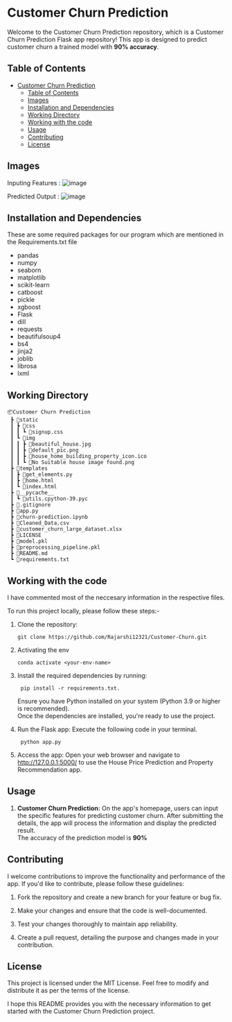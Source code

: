 
# Customer Churn Prediction

Welcome to the Customer Churn Prediction repository, which is a Customer Churn Prediction Flask app repository! This app is designed to predict customer churn a trained model with **90% accuracy**.

## Table of Contents

- [Customer Churn Prediction](#customer-churn-prediction)
  - [Table of Contents](#table-of-contents)
  - [Images](#images)
  - [Installation and Dependencies](#installation-and-dependencies)
  - [Working Directory](#working-directory)
  - [Working with the code](#working-with-the-code)
  - [Usage](#usage)
  - [Contributing](#contributing)
  - [License](#license)

## Images

Inputing Features :
![image](https://github.com/Rajarshi12321/Customer-Churn/assets/94736350/a2a2ff3b-4a9b-4b13-b13f-fff358021b35)


Predicted Output :
![image](https://github.com/Rajarshi12321/Customer-Churn/assets/94736350/935d52f6-ae14-41a7-aa3b-d7cedb490731)



## Installation and Dependencies

These are some required packages for our program which are mentioned in the Requirements.txt file

- pandas
- numpy
- seaborn
- matplotlib
- scikit-learn
- catboost
- pickle
- xgboost
- Flask
- dill
- requests
- beautifulsoup4
- bs4
- jinja2
- joblib
- librosa
- lxml





## Working Directory

```
📦Customer Churn Prediction
 ┣ 📂static
 ┃ ┣ 📂css
 ┃ ┃ ┗ 📜signup.css
 ┃ ┗ 📂img
 ┃ ┃ ┣ 📜beautiful_house.jpg
 ┃ ┃ ┣ 📜default_pic.png
 ┃ ┃ ┣ 📜house_home_building_property_icon.ico
 ┃ ┃ ┗ 📜No Suitable house image found.png
 ┣ 📂templates
 ┃ ┣ 📜get_elements.py
 ┃ ┣ 📜home.html
 ┃ ┗ 📜index.html
 ┣ 📂__pycache__
 ┃ ┗ 📜utils.cpython-39.pyc
 ┣ 📜.gitignore
 ┣ 📜app.py
 ┣ 📜churn-prediction.ipynb
 ┣ 📜Cleaned_Data.csv
 ┣ 📜customer_churn_large_dataset.xlsx
 ┣ 📜LICENSE
 ┣ 📜model.pkl
 ┣ 📜preprocessing_pipeline.pkl
 ┣ 📜README.md
 ┗ 📜requirements.txt
  ```


## Working with the code


I have commented most of the neccesary information in the respective files.

To run this project locally, please follow these steps:-

1. Clone the repository:

   ```shell
   git clone https://github.com/Rajarshi12321/Customer-Churn.git
   ```


2. Activating the env
  
    ```shell
    conda activate <your-env-name> 
    ```

3. Install the required dependencies by running:
   ```shell
    pip install -r requirements.txt.
    ``` 
   Ensure you have Python installed on your system (Python 3.9 or higher is recommended).<br />
   Once the dependencies are installed, you're ready to use the project.



4. Run the Flask app: Execute the following code in your terminal.
   ```shell  
    python app.py 
    ```
   

6. Access the app: Open your web browser and navigate to http://127.0.0.1:5000/ to use the House Price Prediction and Property Recommendation app.


## Usage
1. **Customer Churn Prediction:** On the app's homepage, users can input the specific features for predicting customer churn. After submitting the details, the app will process the information and display the predicted result.<br />
The accuracy of the prediction model is **90%**


## Contributing
I welcome contributions to improve the functionality and performance of the app. If you'd like to contribute, please follow these guidelines:

1. Fork the repository and create a new branch for your feature or bug fix.

2. Make your changes and ensure that the code is well-documented.

3. Test your changes thoroughly to maintain app reliability.

4. Create a pull request, detailing the purpose and changes made in your contribution.



## License
This project is licensed under the MIT License. Feel free to modify and distribute it as per the terms of the license.

I hope this README provides you with the necessary information to get started with the Customer Churn Prediction project.


